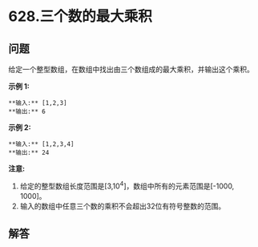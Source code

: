 # 628.三个数的最大乘积

## 问题

给定一个整型数组，在数组中找出由三个数组成的最大乘积，并输出这个乘积。

**示例 1:**

```
**输入:** [1,2,3]
**输出:** 6

```

**示例 2:**

```
**输入:** [1,2,3,4]
**输出:** 24

```

**注意:**

1. 给定的整型数组长度范围是[3,10<sup>4</sup>]，数组中所有的元素范围是[-1000, 1000]。
2. 输入的数组中任意三个数的乘积不会超出32位有符号整数的范围。



## 解答

